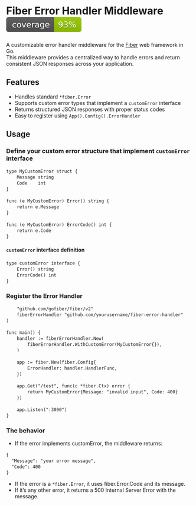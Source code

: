 # Fiber Error Handler Middleware ![coverage](https://raw.githubusercontent.com/xwinata/fiber_error_handler/badges/.badges/main/coverage.svg)

A customizable error handler middleware for the [Fiber](https://github.com/gofiber/fiber) web framework in Go.  
This middleware provides a centralized way to handle errors and return consistent JSON responses across your application.

## Features

- Handles standard `*fiber.Error`
- Supports custom error types that implement a `customError` interface
- Returns structured JSON responses with proper status codes
- Easy to register using `App().Config().ErrorHandler`

## Usage
### Define your custom error structure that implement `customError` interface
```
type MyCustomError struct {
	Message string
	Code    int
}

func (e MyCustomError) Error() string {
	return e.Message
}

func (e MyCustomError) ErrorCode() int {
	return e.Code
}
```
#### `customError` interface definition
```
type customError interface {
	Error() string
	ErrorCode() int
}
```
### Register the Error Handler
```import (
	"github.com/gofiber/fiber/v2"
	fiberErrorHandler "github.com/yourusername/fiber-error-handler"
)

func main() {
	handler := fiberErrorHandler.New(
		fiberErrorHandler.WithCustomError(MyCustomError{}),
	)

	app := fiber.New(fiber.Config{
		ErrorHandler: handler.HandlerFunc,
	})

	app.Get("/test", func(c *fiber.Ctx) error {
		return MyCustomError{Message: "invalid input", Code: 400}
	})

	app.Listen(":3000")
}
```
### The behavior
- If the error implements customError, the middleware returns:
```
{
  "Message": "your error message",
  "Code": 400
}
```
- If the error is a `*fiber.Error`, it uses fiber.Error.Code and its message.
- If it’s any other error, it returns a 500 Internal Server Error with the message.

